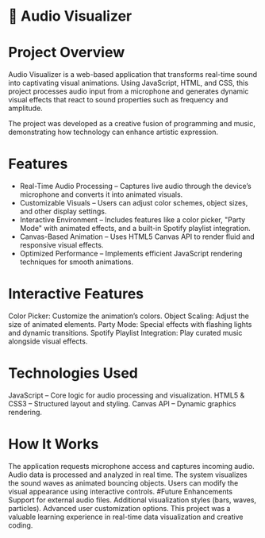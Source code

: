 # 🎵 Audio Visualizer
# Project Overview
Audio Visualizer is a web-based application that transforms real-time sound into captivating visual animations. Using JavaScript, HTML, and CSS, this project processes audio input from a microphone and generates dynamic visual effects that react to sound properties such as frequency and amplitude.

The project was developed as a creative fusion of programming and music, demonstrating how technology can enhance artistic expression.

# Features
- Real-Time Audio Processing – Captures live audio through the device’s microphone and converts it into animated visuals.
- Customizable Visuals – Users can adjust color schemes, object sizes, and other display settings.
- Interactive Environment – Includes features like a color picker, "Party Mode" with animated effects, and a built-in Spotify playlist integration.
- Canvas-Based Animation – Uses HTML5 Canvas API to render fluid and responsive visual effects.
- Optimized Performance – Implements efficient JavaScript rendering techniques for smooth animations.
# Interactive Features
Color Picker: Customize the animation’s colors.
Object Scaling: Adjust the size of animated elements.
Party Mode: Special effects with flashing lights and dynamic transitions.
Spotify Playlist Integration: Play curated music alongside visual effects.
# Technologies Used
JavaScript – Core logic for audio processing and visualization.
HTML5 & CSS3 – Structured layout and styling.
Canvas API – Dynamic graphics rendering.
# How It Works
The application requests microphone access and captures incoming audio.
Audio data is processed and analyzed in real time.
The system visualizes the sound waves as animated bouncing objects.
Users can modify the visual appearance using interactive controls.
#Future Enhancements
Support for external audio files.
Additional visualization styles (bars, waves, particles).
Advanced user customization options.
This project was a valuable learning experience in real-time data visualization and creative coding.
